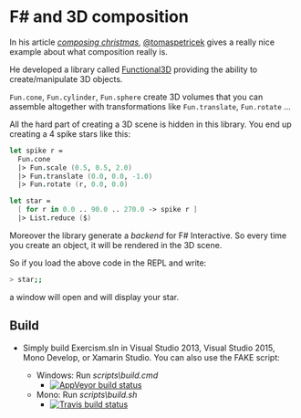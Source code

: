 # F# and 3D composition


In his article [*composing christmas*](http://tomasp.net/blog/2014/composing-christmas/), [@tomaspetricek](http://tomasp.net/) gives a really nice example about what composition really is.

He developed a library called [Functional3D](https://github.com/tpetricek/Documents/blob/master/Talks%202014/DSL%20%28Dojo%29/dojo/Functional3D/functional3d.fs) providing the ability to create/manipulate 3D objects.

`Fun.cone`, `Fun.cylinder`, `Fun.sphere` create 3D volumes that you can assemble altogether with transformations like `Fun.translate`, `Fun.rotate` ...


All the hard part of creating a 3D scene is hidden in this library. You end up creating a 4 spike stars like this:

```fsharp
let spike r =
  Fun.cone
  |> Fun.scale (0.5, 0.5, 2.0)
  |> Fun.translate (0.0, 0.0, -1.0)
  |> Fun.rotate (r, 0.0, 0.0)

let star =
  [ for r in 0.0 .. 90.0 .. 270.0 -> spike r ]
  |> List.reduce ($)
```

Moreover the library generate a *backend* for F# Interactive. So every time you create an object, it will be rendered in the 3D scene.

So if you load the above code in the REPL and write:
```bash
> star;;
```

a window will open and will display your star.

## Build

- Simply build Exercism.sln in Visual Studio 2013, Visual Studio 2015, Mono Develop, or Xamarin Studio. You can also use the FAKE script:

  * Windows: Run *scripts\build.cmd*
    * [![AppVeyor build status](https://ci.appveyor.com/api/projects/status/3a6ehb7nr95lts5s?svg=true)](https://ci.appveyor.com/project/bcachet/fun3d)
  * Mono: Run *scripts\build.sh*
    * [![Travis build status](https://travis-ci.org/bcachet/fun3d.svg)](https://travis-ci.org/bcachet/fun3d)

